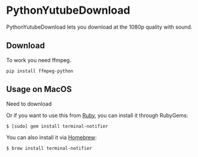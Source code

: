 # PythonYutubeDownload

 PythonYutubeDownload lets you download at the 1080p quality with sound.

## Download

To work you need ffmpeg.

```
pip install ffmpeg-python
```

## Usage on MacOS

Need to download

Or if you want to use this from
[Ruby](https://github.com/julienXX/terminal-notifier/tree/master/Ruby), you can
install it through RubyGems:

```
$ [sudo] gem install terminal-notifier
```

You can also install it via [Homebrew](https://github.com/mxcl/homebrew):
```
$ brew install terminal-notifier
```
